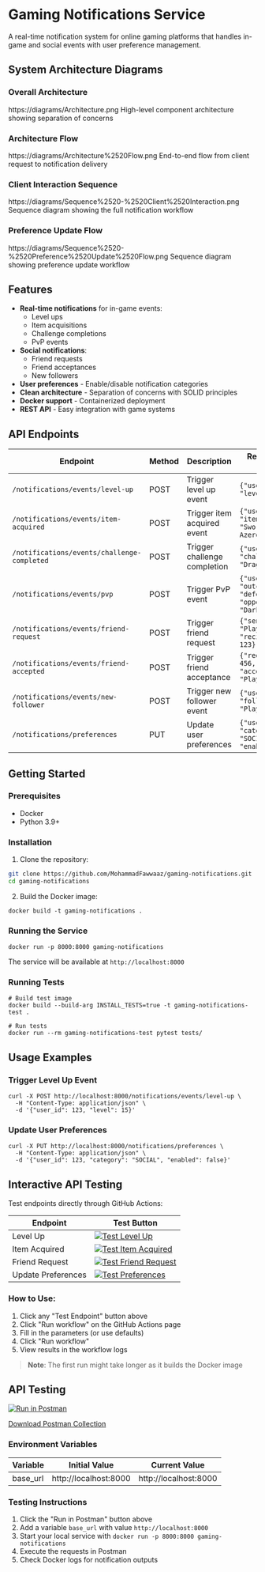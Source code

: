 # Gaming Notifications Service

A real-time notification system for online gaming platforms that handles in-game and social events with user preference management.

## System Architecture Diagrams

### Overall Architecture
https://diagrams/Architecture.png
High-level component architecture showing separation of concerns

### Architecture Flow
https://diagrams/Architecture%2520Flow.png
End-to-end flow from client request to notification delivery

### Client Interaction Sequence
https://diagrams/Sequence%2520-%2520Client%2520Interaction.png
Sequence diagram showing the full notification workflow

### Preference Update Flow
https://diagrams/Sequence%2520-%2520Preference%2520Update%2520Flow.png
Sequence diagram showing preference update workflow

## Features

- **Real-time notifications** for in-game events:
  - Level ups
  - Item acquisitions
  - Challenge completions
  - PvP events
- **Social notifications**:
  - Friend requests
  - Friend acceptances
  - New followers
- **User preferences** - Enable/disable notification categories
- **Clean architecture** - Separation of concerns with SOLID principles
- **Docker support** - Containerized deployment
- **REST API** - Easy integration with game systems

## API Endpoints

| Endpoint | Method | Description | Request Body Example |
|----------|--------|-------------|----------------------|
| `/notifications/events/level-up` | POST | Trigger level up event | `{"user_id": 123, "level": 15}` |
| `/notifications/events/item-acquired` | POST | Trigger item acquired event | `{"user_id": 456, "item_name": "Sword of Azeroth"}` |
| `/notifications/events/challenge-completed` | POST | Trigger challenge completion | `{"user_id": 789, "challenge_name": "Dragon Slayer"}` |
| `/notifications/events/pvp` | POST | Trigger PvP event | `{"user_id": 101, "outcome": "defeated", "opponent_name": "DarkKnight"}` |
| `/notifications/events/friend-request` | POST | Trigger friend request | `{"sender_name": "PlayerX", "recipient_id": 123}` |
| `/notifications/events/friend-accepted` | POST | Trigger friend acceptance | `{"requester_id": 456, "accepter_name": "PlayerY"}` |
| `/notifications/events/new-follower` | POST | Trigger new follower event | `{"user_id": 789, "follower_name": "PlayerZ"}` |
| `/notifications/preferences` | PUT | Update user preferences | `{"user_id": 123, "category": "SOCIAL", "enabled": false}` |

## Getting Started

### Prerequisites

- Docker
- Python 3.9+

### Installation

1. Clone the repository:
```bash
git clone https://github.com/MohammadFawwaaz/gaming-notifications.git
cd gaming-notifications
```

2. Build the Docker image:
```
docker build -t gaming-notifications .
```

### Running the Service
```
docker run -p 8000:8000 gaming-notifications
```

The service will be available at `http://localhost:8000`

### Running Tests
```
# Build test image
docker build --build-arg INSTALL_TESTS=true -t gaming-notifications-test .

# Run tests
docker run --rm gaming-notifications-test pytest tests/
```

## Usage Examples

### Trigger Level Up Event
```
curl -X POST http://localhost:8000/notifications/events/level-up \
  -H "Content-Type: application/json" \
  -d '{"user_id": 123, "level": 15}'
```

### Update User Preferences
```
curl -X PUT http://localhost:8000/notifications/preferences \
  -H "Content-Type: application/json" \
  -d '{"user_id": 123, "category": "SOCIAL", "enabled": false}'
```

## Interactive API Testing

Test endpoints directly through GitHub Actions:

| Endpoint | Test Button |
|----------|-------------|
| Level Up | [![Test Level Up](https://img.shields.io/badge/Test_Endpoint-Run_Level_Up-blue?logo=github)](https://github.com/MohammadFawwaaz/GamingNotifications/actions/workflows/api-test.yml?query=workflow%3A%22API+Test+Runner%22+level-up) |
| Item Acquired | [![Test Item Acquired](https://img.shields.io/badge/Test_Endpoint-Run_Item_Acquired-blue?logo=github)](https://github.com/MohammadFawwaaz/GamingNotifications/actions/workflows/api-test.yml?query=workflow%3A%22API+Test+Runner%22+item-acquired) |
| Friend Request | [![Test Friend Request](https://img.shields.io/badge/Test_Endpoint-Run_Friend_Request-blue?logo=github)](https://github.com/MohammadFawwaaz/GamingNotifications/actions/workflows/api-test.yml?query=workflow%3A%22API+Test+Runner%22+friend-request) |
| Update Preferences | [![Test Preferences](https://img.shields.io/badge/Test_Endpoint-Run_Update_Preferences-blue?logo=github)](https://github.com/MohammadFawwaaz/GamingNotifications/actions/workflows/api-test.yml?query=workflow%3A%22API+Test+Runner%22+update-preferences) |

### How to Use:
1. Click any "Test Endpoint" button above
2. Click "Run workflow" on the GitHub Actions page
3. Fill in the parameters (or use defaults)
4. Click "Run workflow"
5. View results in the workflow logs

> **Note**: The first run might take longer as it builds the Docker image

## API Testing

[![Run in Postman](https://run.pstmn.io/button.svg)](https://app.getpostman.com/run-collection/dd81764f-b24a-44fe-ae87-a4a9719de6d2?action=collection%2Fimport&source=https://raw.githubusercontent.com/MohammadFawwaaz/GamingNotifications/main/postman/Gaming%20Notifications%20API.postman_collection.json)

[Download Postman Collection](https://github.com/MohammadFawwaaz/GamingNotifications/raw/main/postman/Gaming%20Notifications%20API.postman_collection.json)

### Environment Variables
| Variable  | Initial Value       | Current Value       |
|-----------|---------------------|---------------------|
| base_url  | http://localhost:8000 | http://localhost:8000 |

### Testing Instructions
1. Click the "Run in Postman" button above
2. Add a variable `base_url` with value `http://localhost:8000`
3. Start your local service with `docker run -p 8000:8000 gaming-notifications`
4. Execute the requests in Postman
5. Check Docker logs for notification outputs
